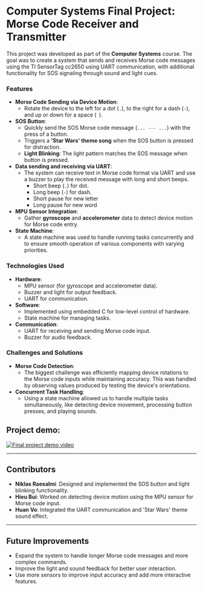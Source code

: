 # Computer Systems Final Project: Morse Code Receiver and Transmitter

This project was developed as part of the **Computer Systems** course. The goal was to create a system that sends and receives Morse code messages using the TI SensorTag cc2650 using UART communication, with additional functionality for SOS signaling through sound and light cues.

### **Features**
- **Morse Code Sending via Device Motion**:
  - Rotate the device to the left for a dot (`.`), to the right for a dash (`-`), and up or down for a space (` `).
- **SOS Button**:
  - Quickly send the SOS Morse code message (`... --- ...`) with the press of a button.
  - Triggers a **'Star Wars' theme song** when the SOS button is pressed for distraction.
  - **Light Blinking**: The light pattern matches the SOS message when button is pressed.
- **Data sending and receiving via UART**:
  - The system can receive text in Morse code format via UART and use a buzzer to play the received message with long and short beeps.
    - Short beep (`.`) for dot.
    - Long beep (`-`) for dash.
    - Short pause for new letter
    - Long pause for new word
- **MPU Sensor Integration**:
  - Gather **gyroscope** and **accelerometer** data to detect device motion for Morse code entry.
- **State Machine**:
  - A state machine was used to handle running tasks concurrently and to ensure smooth operation of various components with varying priorities.

### **Technologies Used**
- **Hardware**:
  - MPU sensor (for gyroscope and accelerometer data).
  - Buzzer and light for output feedback.
  - UART for communication.
- **Software**:
  - Implemented using embedded C for low-level control of hardware.
  - State machine for managing tasks.
- **Communication**:
  - UART for receiving and sending Morse code input.
  - Buzzer for audio feedback.

### **Challenges and Solutions**
- **Morse Code Detection**:
  - The biggest challenge was efficiently mapping device rotations to the Morse code inputs while maintaining accuracy. This was handled by observing values produced by  testing the device's orientations.
- **Concurrent Task Handling**:
  - Using a state machine allowed us to handle multiple tasks simultaneously, like detecting device movement, processing button presses, and playing sounds.

## Project demo:
[![Final project demo video](https://img.youtube.com/vi/rmWje9KjPcA/0.jpg)](https://www.youtube.com/shorts/rmWje9KjPcA)

---

## **Contributors**
- **Niklas Raesalmi**: Designed and implemented the SOS button and light blinking functionality.
- **Hieu Bui**: Worked on detecting device motion using the MPU sensor for Morse code input.
- **Huan Vo**: Integrated the UART communication and 'Star Wars' theme sound effect.

---

## **Future Improvements**
- Expand the system to handle longer Morse code messages and more complex commands.
- Improve the light and sound feedback for better user interaction.
- Use more sensors to improve input accuracy and add more interactive features.
